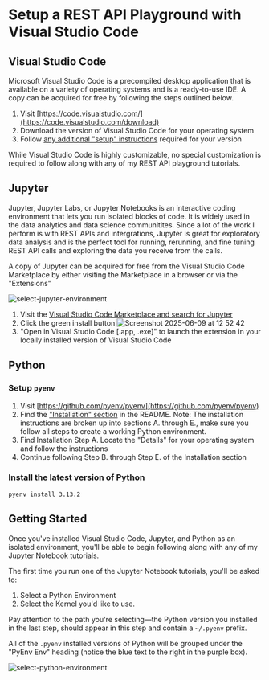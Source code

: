 # Setup a REST API Playground with Visual Studio Code

## Visual Studio Code

Microsoft Visual Studio Code is a precompiled desktop application that is available on a variety of operating systems and is a ready-to-use IDE. A copy can be acquired for free by following the steps outlined below.

1. Visit [https://code.visualstudio.com/](https://code.visualstudio.com/download)
2. Download the version of Visual Studio Code for your operating system
3. Follow [any additional "setup" instructions](https://code.visualstudio.com/docs/setup/setup-overview) required for your version

While Visual Studio Code is highly customizable, no special customization is required to follow along with any of my REST API playground tutorials.

## Jupyter

Jupyter, Jupyter Labs, or Jupyter Notebooks is an interactive coding environment that lets you run isolated blocks of code. It is widely used in the data analytics and data science communitites. Since a lot of the work I perform is with REST APIs and intergrations, Jupyter is great for exploratory data analysis and is the perfect tool for running, rerunning, and fine tuning REST API calls and exploring the data you receive from the calls.

A copy of Jupyter can be acquired for free from the Visual Studio Code Marketplace by either visiting the Marketplace in a browser or via the "Extensions"

![select-jupyter-environment](https://github.com/user-attachments/assets/9bb6fbf1-17e5-40e1-9701-83cf9a045649)

1. Visit the [Visual Studio Code Marketplace and search for Jupyter](https://marketplace.visualstudio.com/items?itemName=ms-toolsai.jupyter)
2. Click the green install button
![Screenshot 2025-06-09 at 12 52 42](https://github.com/user-attachments/assets/e3be0903-6999-4158-bbcb-afe3824cca31)
3. "Open in Visual Studio Code [.app, .exe]" to launch the extension in your locally installed version of Visual Studio Code

## Python

### Setup `pyenv`

1. Visit [https://github.com/pyenv/pyenv](https://github.com/pyenv/pyenv)
2. Find the ["Installation" section](https://github.com/pyenv/pyenv?tab=readme-ov-file#installation) in the README. Note: The installation instructions are broken up into sections A. through E., make sure you follow all steps to create a working Python environment.
3. Find Installation Step A. Locate the "Details" for your operating system and follow the instructions
4. Continue following Step B. through Step E. of the Installation section

### Install the latest version of Python

```pyenv install 3.13.2```

## Getting Started

Once you've installed Visual Studio Code, Jupyter, and Python as an isolated environment, you'll be able to begin following along with any of my Jupyter Notebook tutorials.

The first time you run one of the Jupyter Notebook tutorials, you'll be asked to:

1. Select a Python Environment
2. Select the Kernel you'd like to use.

Pay attention to the path you're selecting—the Python version you installed in the last step, should appear in this step and contain a `~/.pyenv` prefix.

All of the `.pyenv` installed versions of Python will be grouped under the "PyEnv Env" heading (notice the blue text to the right in the purple box).

![select-python-environment](https://github.com/user-attachments/assets/e5e41b1a-1124-4a29-aa45-dbbfb73da340)
